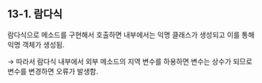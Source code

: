 ## 13-1. 람다식


람다식으로 메소드를 구현해서 호출하면 내부에서는 익명 클래스가 생성되고 이를 통해 익명 객체가 생성됨.

→ 따라서 람다식 내부에서 외부 메소드의 지역 변수를 하용하면 변수는 상수가 되므로 변수를 변경하면 오류가 발생함.